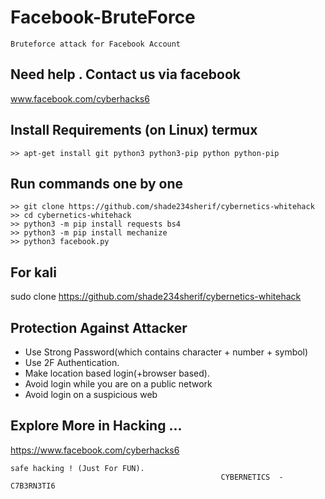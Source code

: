 # Facebook-BruteForce
```
Bruteforce attack for Facebook Account
```
## Need help . Contact us via facebook
www.facebook.com/cyberhacks6

## Install Requirements (on Linux) termux
```
>> apt-get install git python3 python3-pip python python-pip
```

## Run commands one by one
```
>> git clone https://github.com/shade234sherif/cybernetics-whitehack
>> cd cybernetics-whitehack
>> python3 -m pip install requests bs4
>> python3 -m pip install mechanize
>> python3 facebook.py 
```
## For kali 
 sudo clone https://github.com/shade234sherif/cybernetics-whitehack

## Protection Against Attacker
* Use Strong Password(which contains character + number + symbol)
* Use 2F Authentication.
* Make location based login(+browser based).
* Avoid login while you are on a public network 
* Avoid login on a suspicious web  

## Explore More in Hacking ...
https://www.facebook.com/cyberhacks6
~~~
safe hacking ! (Just For FUN).
                                               CYBERNETICS  -  C7B3RN3TI6
~~~
